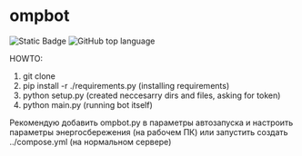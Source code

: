 # ompbot
![Static Badge](https://img.shields.io/badge/EnderDissa-ompbot-ompbot)
![GitHub top language](https://img.shields.io/github/languages/top/EnderDissa/ompbot)


HOWTO:
1) git clone
2) pip install -r ./requirements.py (installing requirements)
3) python setup.py (created neccesarry dirs and files, asking for token)
4) python main.py (running bot itself)

Рекомендую добавить ompbot.py в параметры автозапуска и настроить параметры энергосбережения (на рабочем ПК) или запустить создать ../compose.yml (на нормальном сервере)

